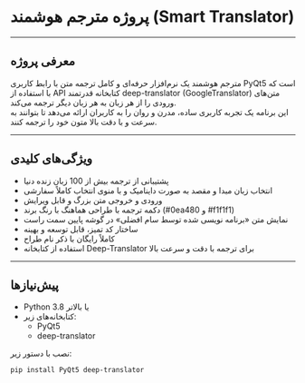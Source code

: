 # پروژه مترجم هوشمند (Smart Translator)

---

## معرفی پروژه
مترجم هوشمند یک نرم‌افزار حرفه‌ای و کامل ترجمه متن با رابط کاربری PyQt5 است که با استفاده از API کتابخانه قدرتمند deep-translator (GoogleTranslator) متن‌های ورودی را از هر زبان به هر زبان دیگر ترجمه می‌کند.  
این برنامه یک تجربه کاربری ساده، مدرن و روان را به کاربران ارائه می‌دهد تا بتوانند به سرعت و با دقت بالا متون خود را ترجمه کنند.

---

## ویژگی‌های کلیدی
- پشتیبانی از ترجمه بیش از 100 زبان زنده دنیا  
- انتخاب زبان مبدا و مقصد به صورت داینامیک و با منوی انتخاب کاملاً سفارشی  
- ورودی و خروجی متن بزرگ و قابل ویرایش  
- دکمه ترجمه با طراحی هماهنگ با رنگ برند (#0ea480 و #f1f1f1)  
- نمایش متن «برنامه نویسی شده توسط سام افضلی» در گوشه پایین سمت راست  
- ساختار کد تمیز، قابل توسعه و بهینه  
- کاملاً رایگان با ذکر نام طراح  
- استفاده از کتابخانه Deep-Translator برای ترجمه با دقت و سرعت بالا

---

## پیش‌نیازها
- Python 3.8 یا بالاتر  
- کتابخانه‌های زیر:
  - PyQt5  
  - deep-translator  

نصب با دستور زیر:
```bash
pip install PyQt5 deep-translator
